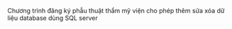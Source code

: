 Chương trình đăng ký phẫu thuật thẩm mỹ viện cho phép thêm sửa xóa dữ liệu
database dùng SQL server
